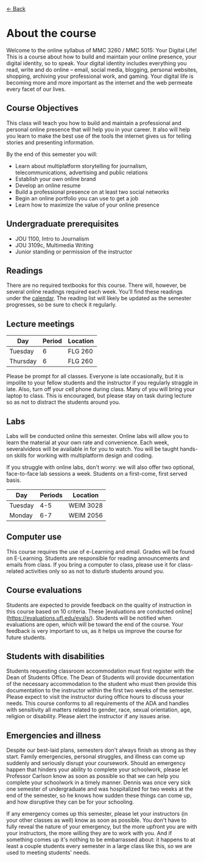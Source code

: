 [&larr; Back](README.md)

# About the course

Welcome to the online syllabus of MMC 3260 / MMC 5015: Your Digital Life! This is a course about how to build and maintain your online presence, your digital identity, so to speak. Your digital identity includes everything you read, write and do online – email, social media, blogging, personal websites, shopping, archiving your professional work, and gaming. Your digital life is becoming more and more important as the internet and the web permeate every facet of our lives.

## Course Objectives

This class will teach you how to build and maintain a professional and personal online presence that will help you in your career. It also will help you learn to make the best use of the tools the internet gives us for telling stories and presenting information.

By the end of this semester you will:

* Learn about multiplatform storytelling for journalism, telecommunications, advertising and public relations
* Establish your own online brand
* Develop an online resume
* Build a professional presence on at least two social networks
* Begin an online portfolio you can use to get a job
* Learn how to maximize the value of your online presence 

## Undergraduate prerequisites

* JOU 1100, Intro to Journalism
* JOU 3109c, Multimedia Writing
* Junior standing or permission of the instructor

## Readings

There are no required textbooks for this course. There will, however, be several online readings required each week. You'll find these readings under the [calendar](calendar.md). The reading list will likely be updated as the semester progresses, so be sure to check it regularly.

## Lecture meetings

| Day | Period | Location |
|-----|---------|----------|
| Tuesday | 6 | FLG 260 |
| Thursday | 6 | FLG 260 |

Please be prompt for all classes. Everyone is late occasionally, but it is impolite to your fellow students and the instructor if you regularly straggle in late. Also, turn off your cell phone during class. Many of you will bring your laptop to class. This is encouraged, but please stay on task during lecture so as not to distract the students around you.

## Labs

Labs will be conducted online this semester. Online labs will allow you to learn the material at your own rate and convenience. Each week, severalvideos will be available in for you to watch. You will be taught hands-on skills for working with multiplatform design and coding.

If you struggle with online labs, don't worry: we will also offer two optional, face-to-face lab sessions a week. Students on a first-come, first served basis.

| Day | Periods | Location |
|-----|---------|----------|
| Tuesday | 4-5 | WEIM 3028 |
| Monday | 6-7 | WEIM 2056 |

## Computer use

This course requires the use of e-Learning and email. Grades will be found on E-Learning. Students are responsible for reading announcements and emails from class. If you bring a computer to class, please use it for class-related activities only so as not to disturb students around you.

## Course evaluations

Students are expected to provide feedback on the quality of instruction in this course based on 10 criteria. These ]evaluations are conducted online](https://evaluations.ufl.edu/evals/). Students will be notified when evaluations are open, which will be toward the end of the course. Your feedback is very important to us, as it helps us improve the course for future students.

## Students with disabilities

Students requesting classroom accommodation must first register with the Dean of Students Office. The Dean of Students will provide documentation of the necessary accommodation to the student who must then provide this documentation to the instructor within the first two weeks of the semester. Please expect to visit the instructor during office hours to discuss your needs. This course conforms to all requirements of the ADA and handles with sensitivity all matters related to gender, race, sexual orientation, age, religion or disability. Please alert the instructor if any issues arise.

## Emergencies and illness

Despite our best-laid plans, semesters don't always finish as strong as they start. Family emergencies, personal struggles, and illness can come up suddenly and seriously disrupt your coursework. Should an emergency happen that hinders your ability to complete your schoolwork, please let Professor Carlson know as soon as possible so that we can help you complete your schoolwork in a timely manner. Dennis was once very sick one semester of undergraduate and was hospitalized for two weeks at the end of the semester, so he knows how sudden these things can come up, and how disruptive they can be for your schooling.

If any emergency comes up this semester, please let your instructors (in your other classes as well) know as soon as possible. You don't have to fully reveal the nature of your emergency, but the more upfront you are with your instructors, the more willing they are to work with you. And if something comes up it's nothing to be embarrassed about: it happens to at least a couple students every semester in a large class like this, so we are used to meeting students' needs.
